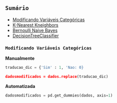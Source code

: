 ## ``Sumário``

- [Modificando Variáveis Categóricas]()
- [K-Nearest Kneighbors]()
- [Bernoulli Naive Bayes]()
- [DecisionTreeClassifier]()

### ``Modificando Variáveis Categóricas``

**Manualmente**

```python
traducao_dic = {'Sim' : 1, 'Nao: 0}

dadosmodificados = dados.replace(traducao_dic)
```

**Automatizada**

```python
dadosmodificados = pd.get_dummies(dados, axis=1)
```

